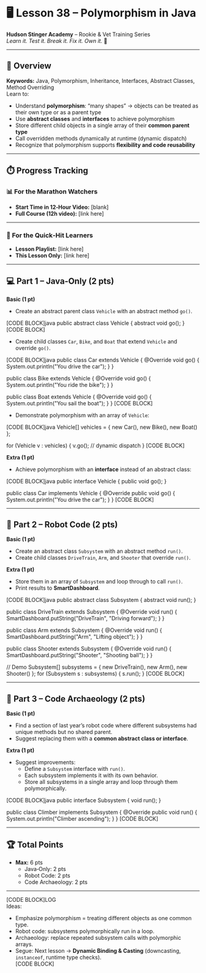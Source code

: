 # 🖥️ Lesson 38 – Polymorphism in Java

**Hudson Stinger Academy** – Rookie & Vet Training Series  
_Learn it. Test it. Break it. Fix it. Own it._ 🐝  

---

## 🎯 Overview
**Keywords:** Java, Polymorphism, Inheritance, Interfaces, Abstract Classes, Method Overriding  
Learn to:
- Understand **polymorphism**: “many shapes” → objects can be treated as their own type or as a parent type  
- Use **abstract classes** and **interfaces** to achieve polymorphism  
- Store different child objects in a single array of their **common parent type**  
- Call overridden methods dynamically at runtime (dynamic dispatch)  
- Recognize that polymorphism supports **flexibility and code reusability**  

---

## ⏱️ Progress Tracking

### 📊 For the Marathon Watchers  
- **Start Time in 12‑Hour Video:** [blank]  
- **Full Course (12h video):** [link here]  

---

### 🎯 For the Quick‑Hit Learners  
- **Lesson Playlist:** [link here]  
- **This Lesson Only:** [link here]  

---

## 💻 Part 1 – Java‑Only (2 pts)

**Basic (1 pt)**  
- Create an abstract parent class `Vehicle` with an abstract method `go()`.  

[CODE BLOCK]java
public abstract class Vehicle {
    abstract void go();
}
[CODE BLOCK]

- Create child classes `Car`, `Bike`, and `Boat` that extend `Vehicle` and override `go()`.  

[CODE BLOCK]java
public class Car extends Vehicle {
    @Override
    void go() {
        System.out.println("You drive the car");
    }
}

public class Bike extends Vehicle {
    @Override
    void go() {
        System.out.println("You ride the bike");
    }
}

public class Boat extends Vehicle {
    @Override
    void go() {
        System.out.println("You sail the boat");
    }
}
[CODE BLOCK]

- Demonstrate polymorphism with an array of `Vehicle`:  

[CODE BLOCK]java
Vehicle[] vehicles = { new Car(), new Bike(), new Boat() };

for (Vehicle v : vehicles) {
    v.go(); // dynamic dispatch
}
[CODE BLOCK]

**Extra (1 pt)**  
- Achieve polymorphism with an **interface** instead of an abstract class:  

[CODE BLOCK]java
public interface Vehicle {
    public void go();
}

public class Car implements Vehicle {
    @Override
    public void go() {
        System.out.println("You drive the car");
    }
}
[CODE BLOCK]

---

## 🤖 Part 2 – Robot Code (2 pts)

**Basic (1 pt)**  
- Create an abstract class `Subsystem` with an abstract method `run()`.  
- Create child classes `DriveTrain`, `Arm`, and `Shooter` that override `run()`.  

**Extra (1 pt)**  
- Store them in an array of `Subsystem` and loop through to call `run()`.  
- Print results to **SmartDashboard**.  

[CODE BLOCK]java
public abstract class Subsystem {
    abstract void run();
}

public class DriveTrain extends Subsystem {
    @Override
    void run() {
        SmartDashboard.putString("DriveTrain", "Driving forward");
    }
}

public class Arm extends Subsystem {
    @Override
    void run() {
        SmartDashboard.putString("Arm", "Lifting object");
    }
}

public class Shooter extends Subsystem {
    @Override
    void run() {
        SmartDashboard.putString("Shooter", "Shooting ball");
    }
}

// Demo
Subsystem[] subsystems = { new DriveTrain(), new Arm(), new Shooter() };
for (Subsystem s : subsystems) {
    s.run();
}
[CODE BLOCK]

---

## 📜 Part 3 – Code Archaeology (2 pts)

**Basic (1 pt)**  
- Find a section of last year’s robot code where different subsystems had unique methods but no shared parent.  
- Suggest replacing them with a **common abstract class or interface**.  

**Extra (1 pt)**  
- Suggest improvements:  
  - Define a `Subsystem` interface with `run()`.  
  - Each subsystem implements it with its own behavior.  
  - Store all subsystems in a single array and loop through them polymorphically.  

[CODE BLOCK]java
public interface Subsystem {
    void run();
}

public class Climber implements Subsystem {
    @Override
    public void run() {
        System.out.println("Climber ascending");
    }
}
[CODE BLOCK]

---

## 🏆 Total Points
- **Max:** 6 pts  
  - Java‑Only: 2 pts  
  - Robot Code: 2 pts  
  - Code Archaeology: 2 pts  

---

[CODE BLOCK]LOG  
Ideas:  
- Emphasize polymorphism = treating different objects as one common type.  
- Robot code: subsystems polymorphically run in a loop.  
- Archaeology: replace repeated subsystem calls with polymorphic arrays.  
- Segue: Next lesson → **Dynamic Binding & Casting** (downcasting, `instanceof`, runtime type checks).  
[CODE BLOCK]
